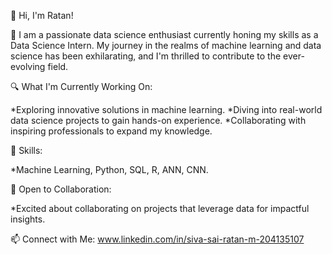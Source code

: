 👋 Hi, I'm Ratan!

🚀 I am a passionate data science enthusiast currently honing my skills as a Data Science Intern. My journey in the realms of machine learning and data science has been exhilarating, and I'm thrilled to contribute to the ever-evolving field.

🔍 What I'm Currently Working On:

*Exploring innovative solutions in machine learning.
*Diving into real-world data science projects to gain hands-on experience.
*Collaborating with inspiring professionals to expand my knowledge.

🌱 Skills:

*Machine Learning, Python, SQL, R, ANN, CNN.

🤝 Open to Collaboration:

*Excited about collaborating on projects that leverage data for impactful insights.

📫 Connect with Me:
www.linkedin.com/in/siva-sai-ratan-m-204135107

